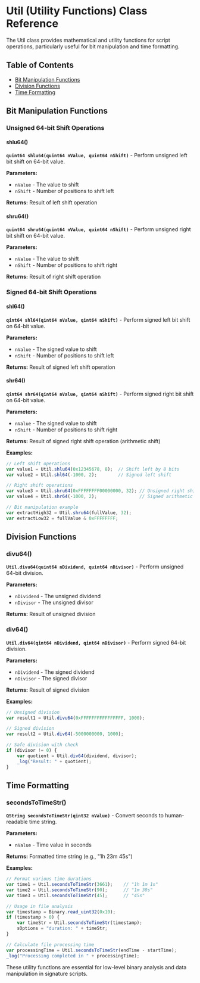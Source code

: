 # Util (Utility Functions) Class Reference

The Util class provides mathematical and utility functions for script operations, particularly useful for bit manipulation and time formatting.

## Table of Contents
- [Bit Manipulation Functions](#bit-manipulation-functions)
- [Division Functions](#division-functions)
- [Time Formatting](#time-formatting)

## Bit Manipulation Functions

### Unsigned 64-bit Shift Operations

#### shlu64()
**`quint64 shlu64(quint64 nValue, quint64 nShift)`** - Perform unsigned left bit shift on 64-bit value.

**Parameters:**
* `nValue` - The value to shift
* `nShift` - Number of positions to shift left

**Returns:** Result of left shift operation

#### shru64()
**`quint64 shru64(quint64 nValue, quint64 nShift)`** - Perform unsigned right bit shift on 64-bit value.

**Parameters:**
* `nValue` - The value to shift
* `nShift` - Number of positions to shift right

**Returns:** Result of right shift operation

### Signed 64-bit Shift Operations

#### shl64()
**`qint64 shl64(qint64 nValue, qint64 nShift)`** - Perform signed left bit shift on 64-bit value.

**Parameters:**
* `nValue` - The signed value to shift
* `nShift` - Number of positions to shift left

**Returns:** Result of signed left shift operation

#### shr64()
**`qint64 shr64(qint64 nValue, qint64 nShift)`** - Perform signed right bit shift on 64-bit value.

**Parameters:**
* `nValue` - The signed value to shift
* `nShift` - Number of positions to shift right

**Returns:** Result of signed right shift operation (arithmetic shift)

**Examples:**
```javascript
// Left shift operations
var value1 = Util.shlu64(0x12345678, 8);  // Shift left by 8 bits
var value2 = Util.shl64(-1000, 2);        // Signed left shift

// Right shift operations  
var value3 = Util.shru64(0xFFFFFFFF00000000, 32); // Unsigned right shift
var value4 = Util.shr64(-1000, 2);                // Signed arithmetic right shift

// Bit manipulation example
var extractHigh32 = Util.shru64(fullValue, 32);
var extractLow32 = fullValue & 0xFFFFFFFF;
```

## Division Functions

### divu64()
**`Util.divu64(quint64 nDividend, quint64 nDivisor)`** - Perform unsigned 64-bit division.

**Parameters:**
* `nDividend` - The unsigned dividend
* `nDivisor` - The unsigned divisor

**Returns:** Result of unsigned division

### div64()
**`Util.div64(qint64 nDividend, qint64 nDivisor)`** - Perform signed 64-bit division.

**Parameters:**
* `nDividend` - The signed dividend
* `nDivisor` - The signed divisor

**Returns:** Result of signed division

**Examples:**
```javascript
// Unsigned division
var result1 = Util.divu64(0xFFFFFFFFFFFFFFFF, 1000);

// Signed division
var result2 = Util.div64(-5000000000, 1000);

// Safe division with check
if (divisor != 0) {
    var quotient = Util.div64(dividend, divisor);
    _log("Result: " + quotient);
}
```

## Time Formatting

### secondsToTimeStr()
**`QString secondsToTimeStr(qint32 nValue)`** - Convert seconds to human-readable time string.

**Parameters:**
* `nValue` - Time value in seconds

**Returns:** Formatted time string (e.g., "1h 23m 45s")

**Examples:**
```javascript
// Format various time durations
var time1 = Util.secondsToTimeStr(3661);    // "1h 1m 1s"
var time2 = Util.secondsToTimeStr(90);      // "1m 30s"
var time3 = Util.secondsToTimeStr(45);      // "45s"

// Usage in file analysis
var timestamp = Binary.read_uint32(0x10);
if (timestamp > 0) {
    var timeStr = Util.secondsToTimeStr(timestamp);
    sOptions = "duration: " + timeStr;
}

// Calculate file processing time
var processingTime = Util.secondsToTimeStr(endTime - startTime);
_log("Processing completed in " + processingTime);
```

These utility functions are essential for low-level binary analysis and data manipulation in signature scripts.
